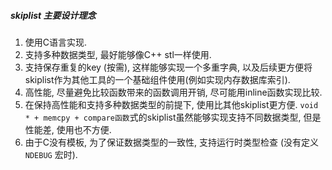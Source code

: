 
##### skiplist 主要设计理念
1. 使用C语言实现.
2. 支持多种数据类型, 最好能够像C++ stl一样使用.
3. 支持保存重复的key (按需), 这样能够实现一个多重字典, 以及后续更方便将skiplist作为其他工具的一个基础组件使用(例如实现内存数据库索引).
4. 高性能, 尽量避免比较函数带来的函数调用开销, 尽可能用inline函数实现比较.
5. 在保持高性能和支持多种数据类型的前提下, 使用比其他skiplist更方便. `void * + memcpy + compare函数`式的skiplist虽然能够实现支持不同数据类型, 但是性能差, 使用也不方便.
6. 由于C没有模板, 为了保证数据类型的一致性, 支持运行时类型检查 (没有定义`NDEBUG` 宏时).

